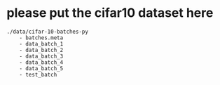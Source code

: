# please put the cifar10 dataset here

```
./data/cifar-10-batches-py
	- batches.meta
	- data_batch_1
	- data_batch_2
	- data_batch_3
	- data_batch_4
	- data_batch_5
	- test_batch
```